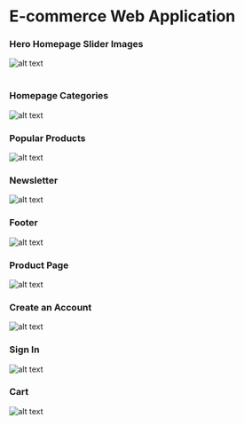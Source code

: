 # E-commerce Web Application 


### Hero Homepage Slider Images
![alt text](https://github.com/breebrowder/e-comm_app/blob/main/readme_assets/img(1).png)<br />
<br />



### Homepage Categories 
![alt text](https://github.com/breebrowder/e-comm_app/blob/main/readme_assets/img(2).png)


### Popular Products
![alt text](https://github.com/breebrowder/e-comm_app/blob/main/readme_assets/img(3).png)


### Newsletter
![alt text](https://github.com/breebrowder/e-comm_app/blob/main/readme_assets/img(4).png)


### Footer
![alt text](https://github.com/breebrowder/e-comm_app/blob/main/readme_assets/img(5).png)

### Product Page
![alt text](https://github.com/breebrowder/e-comm_app/blob/main/readme_assets/img(6).png)

### Create an Account
![alt text](https://github.com/breebrowder/test_react-app/blob/main/img/img(9).png)

### Sign In
![alt text](https://github.com/breebrowder/test_react-app/blob/main/img/img(10).png)

### Cart
![alt text](https://github.com/breebrowder/test_react-app/blob/main/img/img(11).png)
